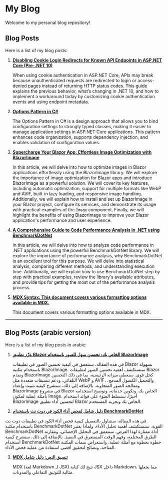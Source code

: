 # My Blog

Welcome to my personal blog repository!

## Blog Posts

Here is a list of my blog posts:

1. [**Disabling Cookie Login Redirects for Known API Endpoints in ASP.NET Core (Pre-.NET 10)**](https://saifsaidi.vercel.app/blog/aspnet-cookie-login-redirects)

     When using cookie authentication in ASP.NET Core, APIs may break because unauthenticated requests are redirected to login or access-denied pages instead of returning HTTP status codes. This guide explains the previous behavior, what’s changing in .NET 10, and how to implement a workaround today by customizing cookie authentication events and using endpoint metadata.


2. [**Options Pattern in C#**](https://saifsaidi.vercel.app/blog/options-pattern-in-csharp)

     The Options Pattern in C# is a design approach that allows you to bind configuration settings to strongly typed classes, making it easier to manage application settings in ASP.NET Core applications. This pattern enhances code organization, supports dependency injection, and enables validation of configuration values.

3. [**Supercharge Your Blazor App: Effortless Image Optimization with BlazorImage**](https://saifsaidi.vercel.app/blog/blazor-image-optimization)

   In this article, we will delve into how to optimize images in Blazor applications effortlessly using the BlazorImage library. We will explore the importance of image optimization for Blazor apps and introduce BlazorImage as a powerful solution. We will cover its key features, including automatic optimization, support for multiple formats like WebP and AVIF, built-in lazy loading, and responsive image handling. Additionally, we will explain how to install and set up BlazorImage in your Blazor project, configure its services, and demonstrate its usage with practical examples of the `Image` component. Finally, we will highlight the benefits of using BlazorImage to improve your Blazor application's performance and user experience.


4. [**A Comprehensive Guide to Code Performance Analysis in .NET using BenchmarkDotNet**](https://saifsaidi.vercel.app/blog/dotnet-code-performance-analysis-benchmarkdotnet)

   In this article, we will delve into how to analyze code performance in .NET applications using the powerful BenchmarkDotNet library. We will explore the importance of performance analysis, why BenchmarkDotNet is an excellent tool for this purpose. We will delve into statistical analysis, comparing different methods, and understanding execution time. Additionally, we will explain how to use BenchmarkDotNet step by step with practical examples, review the library's available attributes, and provide tips for getting the most out of the performance analysis process.


5. [**MDX Syntax: This document covers various formatting options available in MDX.**](https://saifsaidi.vercel.app/blog/hello-mdx)

   This document covers various formatting options available in MDX.

---

## Blog Posts (arabic version)

Here is a list of my blog posts in arabic:

1. [**عزّز تطبيق Blazor الخاص بك: تحسين سهل للصور باستخدام BlazorImage**](https://saifsaidi.vercel.app/blog/blazor-image-optimization?lang=ar)

   في هذه المقالة، سنتعمق في كيفية تحسين الصور في تطبيقات Blazor بسهولة باستخدام مكتبة BlazorImage. سنستكشف أهمية تحسين الصور لتطبيقات Blazor ونقدم BlazorImage كحل قوي. سنغطي ميزاته الرئيسية، بما في ذلك التحسين التلقائي، ودعم تنسيقات متعددة مثل WebP و AVIF، والتحميل الكسول المدمج، ومعالجة الصور المتجاوبة. بالإضافة إلى ذلك، سنشرح كيفية تثبيت وإعداد BlazorImage في مشروع Blazor الخاص بك، وتكوين خدماته، وتوضيح استخدامه بأمثلة عملية لمكون Image. أخيرًا، سنسلط الضوء على فوائد استخدام BlazorImage لتحسين أداء تطبيق Blazor الخاص بك وتجربة المستخدم.



2. [**دليل شامل لفحص أداء الكود في دوت نت باستخدام BenchmarkDotNet**](https://saifsaidi.vercel.app/blog/dotnet-code-performance-analysis-benchmarkdotnet?lang=ar)

في هذه المقالة، سنتناول بالتفصيل كيفية فحص أداء الكود في تطبيقات دوت نت باستخدام مكتبة BenchmarkDotNet القوية. سنستكشف أهمية تحليل الأداء، ولماذا يعتبر BenchmarkDotNet أداة ممتازة لهذا الغرض. سنتعمق في التحليل الإحصائي، ومقارنة الطرق المختلفة، وفهم الوقت المستغرق في التنفيذ. بالإضافة إلى ذلك، سنشرح كيفية استخدام BenchmarkDotNet خطوة بخطوة مع أمثلة عملية، واستعراض سمات المكتبة المتاحة، ونصائح لتحقيق أقصى استفادة من عملية فحص الأداء.


3. [**MDX تنسيق النص: دليل شامل**](https://saifsaidi.vercel.app/blog/hello-mdx?lang=ar)

   MDX (لغة Markdown لـ JSX) تتيح لك كتابة JSX داخل Markdown، مما يجعلها مثالية للتوثيق التفاعلي والمدونات.
